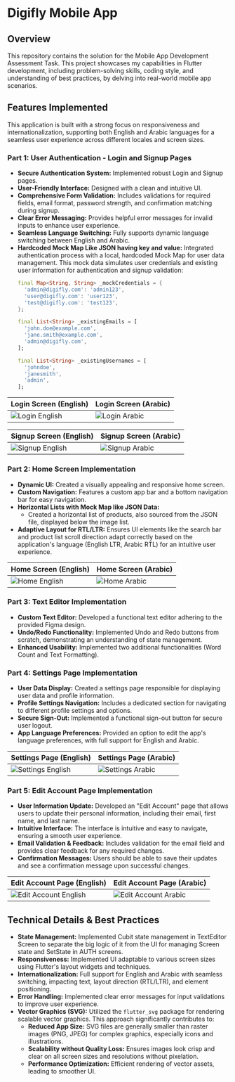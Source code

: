 # Digifly Mobile App


## Overview

This repository contains the solution for the Mobile App Development Assessment Task. This project showcases my capabilities in Flutter development, including problem-solving skills, coding style, and understanding of best practices, by delving into real-world mobile app scenarios.

## Features Implemented

This application is built with a strong focus on responsiveness and internationalization, supporting both English and Arabic languages for a seamless user experience across different locales and screen sizes.

### Part 1: User Authentication - Login and Signup Pages
* **Secure Authentication System:** Implemented robust Login and Signup pages.
* **User-Friendly Interface:** Designed with a clean and intuitive UI.
* **Comprehensive Form Validation:** Includes validations for required fields, email format, password strength, and confirmation matching during signup.
* **Clear Error Messaging:** Provides helpful error messages for invalid inputs to enhance user experience.
* **Seamless Language Switching:** Fully supports dynamic language switching between English and Arabic.
* **Hardcoded Mock Map Like JSON having key and value:** Integrated authentication process with a local, hardcoded Mock Map for user data management. This mock data simulates user credentials and existing user information for authentication and signup validation:
    ```dart
    final Map<String, String> _mockCredentials = {
      'admin@digifly.com': 'admin123',
      'user@digifly.com': 'user123',
      'test@digifly.com': 'test123',
    };

    final List<String> _existingEmails = [
      'john.doe@example.com',
      'jane.smith@example.com',
      'admin@digifly.com',
    ];

    final List<String> _existingUsernames = [
      'johndoe',
      'janesmith',
      'admin',
    ];
    ```


| Login Screen (English) | Login Screen (Arabic) |
|---|---|
| ![Login English](screenshots/SignINenglish.jpg) | ![Login Arabic](screenshots/SigninArabic.jpg) |

| Signup Screen (English) | Signup Screen (Arabic) |
|---|---|
| ![Signup English](screenshots/SignUpEnglish.jpg) | ![Signup Arabic](screenshots/SignUParabic.jpg) |
### Part 2: Home Screen Implementation
* **Dynamic UI:** Created a visually appealing and responsive home screen.
* **Custom Navigation:** Features a custom app bar and a bottom navigation bar for easy navigation.
* **Horizontal Lists with Mock Map like JSON Data:**
    * Created a horizontal list of products, also sourced from the JSON file, displayed below the image list.
* **Adaptive Layout for RTL/LTR:** Ensures UI elements like the search bar and product list scroll direction adapt correctly based on the application's language (English LTR, Arabic RTL) for an intuitive user experience.

| Home Screen (English) | Home Screen (Arabic) |
|---|---|
| ![Home English](screenshots/HomepageEnglish.jpg) | ![Home Arabic](screenshots/HomePageArabic.jpg) |

### Part 3: Text Editor Implementation
* **Custom Text Editor:** Developed a functional text editor adhering to the provided Figma design.
* **Undo/Redo Functionality:** Implemented Undo and Redo buttons from scratch, demonstrating an understanding of state management.
* **Enhanced Usability:** Implemented two additional functionalities (Word Count and Text Formatting).

### Part 4: Settings Page Implementation
* **User Data Display:** Created a settings page responsible for displaying user data and profile information.
* **Profile Settings Navigation:** Includes a dedicated section for navigating to different profile settings and options.
* **Secure Sign-Out:** Implemented a functional sign-out button for secure user logout.
* **App Language Preferences:** Provided an option to edit the app's language preferences, with full support for English and Arabic.

| Settings Page (English) | Settings Page (Arabic) |
|---|---|
| ![Settings English](screenshots/SettingPageenglish.jpg) | ![Settings Arabic](screenshots/SettingsPageArabic.jpg) |

### Part 5: Edit Account Page Implementation
* **User Information Update:** Developed an "Edit Account" page that allows users to update their personal information, including their email, first name, and last name.
* **Intuitive Interface:** The interface is intuitive and easy to navigate, ensuring a smooth user experience.
* **Email Validation & Feedback:** Includes validation for the email field and provides clear feedback for any required changes.
* **Confirmation Messages:** Users should be able to save their updates and see a confirmation message upon successful changes.

| Edit Account Page (English) | Edit Account Page (Arabic) |
|---|---|
| ![Edit Account English](screenshots/editaccountEnglish.jpg) | ![Edit Account Arabic](screenshots/editAccountArabic.jpg) |

## Technical Details & Best Practices

* **State Management:** Implemented Cubit state management in TextEditor Screen to separate the big logic of it from the UI for managing Screen state and SetState in AUTH screens.
* **Responsiveness:** Implemented UI adaptable to various screen sizes using Flutter's layout widgets and techniques.
* **Internationalization:** Full support for English and Arabic with seamless switching, impacting text, layout direction (RTL/LTR), and element positioning.
* **Error Handling:** Implemented clear error messages for input validations to improve user experience.
* **Vector Graphics (SVG):** Utilized the `flutter_svg` package for rendering scalable vector graphics. This approach significantly contributes to:
    * **Reduced App Size:** SVG files are generally smaller than raster images (PNG, JPEG) for complex graphics, especially icons and illustrations.
    * **Scalability without Quality Loss:** Ensures images look crisp and clear on all screen sizes and resolutions without pixelation.
    * **Performance Optimization:** Efficient rendering of vector assets, leading to smoother UI.



